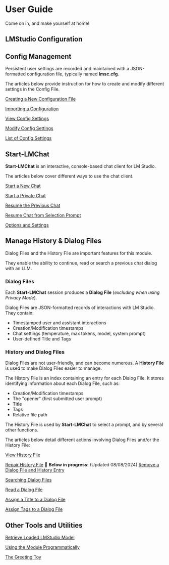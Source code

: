 
# User Guide
Come on in, and make yourself at home!

## LMStudio Configuration


## Config Management
Persistent user settings are recorded and maintained with a JSON-formatted configuration file, typically named **lmsc.cfg**.

The articles below provide instruction for how to create and modify different settings in the Config File.

 [Creating a New Configuration File](./config-management.md#create-a-new-config)

 [Importing a Configuration](./config-management.md#import-an-existing-config)

 [View Config Settings](./config-management.md#view-a-config)

 [Modify Config Settings](./config-management.md#modify-config-settings)

 [List of Config Settings](./config-management.md#list-of-config-settings)

## Start-LMChat
**Start-LMChat** is an interactive, console-based chat client for LM Studio.

The articles below cover different ways to use the chat client.

[Start a New Chat](./start-lmchat.md#start-a-new-chat)

[Start a Private Chat](./start-lmchat.md#start-a-private-chat)

[Resume the Previous Chat](./start-lmchat.md#resume-previous-chat)

[Resume Chat from Selection Prompt](./start-lmchat.md#select-and-resume-chat)

[Options and Settings](./start-lmchat.md#options-and-settings)

## Manage History & Dialog Files
Dialog Files and the History File are important features for this module.

They enable the ability to continue, read or search a previous chat dialog with an LLM.

### Dialog Files

Each **Start-LMChat** session produces a **Dialog File** (*excluding when using Privacy Mode*).

Dialog Files are JSON-formatted records of interactions with LM Studio. They contain:
- Timestamped user and assistant interactions
- Creation/Modification timestamps
- Chat settings (temperature, max tokens, model, system prompt)
- User-defined Title and Tags

### History and Dialog Files

Dialog Files are not user-friendly, and can become numerous. A **History File** is used to make Dialog Files easier to manage.

The History File is an index containing an entry for each Dialog File. It stores identifying information about each Dialog File, such as:
- Creation/Modification timestamps
- The "opener" (first submitted user prompt)
- Title
- Tags
- Relative file path

The History File is used by **Start-LMChat** to select a prompt, and by several other functions.

The articles below detail different actions involving Dialog Files and/or the History File:

[View History File](./history-and-dialog.md#view-history-file-contents)

[Repair History File](./history-and-dialog.md#repair-history-file)
🚧 **Below in progress:** (Updated 08/08/2024)
[Remove a Dialog File and History Entry](./history-and-dialog.md#remove-a-dialog-file-and-history-entry)

[Searching Dialog Files](./history-and-dialog.md#searching-dialog-files)

[Read a Dialog File](./history-and-dialog.md#read-a-dialog-file)

[Assign a Title to a Dialog File](./history-and-dialog.md#assign-a-title-to-a-dialog-file)

[Assign Tags to a Dialog File](./history-and-dialog.md#assign-tags-to-a-dialog-file)


## Other Tools and Utilities

[Retrieve Loaded LMStudio Model]()

[Using the Module Programmatically]()

[The Greeting Toy]()
